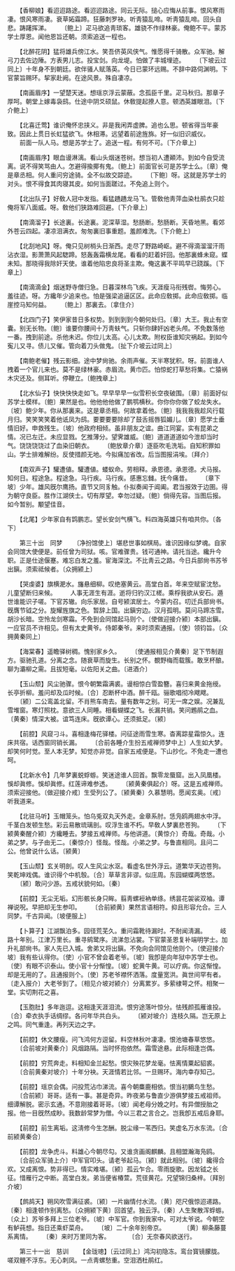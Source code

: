 <!-- { "loadSidebar": true } -->
　　【香柳娘】看迢迢路途。看迢迢路途。同云无际。搥心应悔从前事。恨风寒雨凄。恨风寒雨凄。衰草妬霜蹄。狂藤刺罗袂。听靑猿乱啼。听靑猿乱啼。回头自悲。踌躇挥涕。 
　　〔鲍上〕疋马欲追靑琐客。雄骁不作绿林豪。俺鲍不平。蒙苏学士厚恩。闻他恩旨还朝。须索追送一程也。 

　　【北醉花阴】猛将雄兵傍江水。笑吾侪英风侠气。惟愿得千骑散。众军驰。解弓刀去佐边陲。方表男儿志。投宝剑。向龙堤。怕做了丰城埋迹。 
　　〔下坡云过同上〕十年身不到朝廷。欲伴骚人赋落英。今日已蒙环远赐。不辞中路伺渊明。下官蒙旨赐环。挈家赴阙。在途风景。殊自凄凉。 

　　【南画眉序】一望楚天迷。想瑶京浮云蒙蔽。念孤臣千里。疋马秋归。那章子厚呵。朝堂上嫁毒袅鸱。仕途中阴爻硕鼠。休敎提起撩人意。顿洒英雄眼泪。〔下介鲍上〕 

　　【北喜迁莺】谁识俺怀忠挟义。非是我闲弄虚脾。追也么思。顿省得当年豪致。因此上贯日长虹猛欲飞。休相滞。远望着前途旌旆。好一似旧识威仪。 
　　前面一队人马。想是苏学士了。追送一程。有何不可。〔下介章上〕 

　　【南画眉序】眼血谩淋漓。看山头烟迷苍树。想当初人遭顚沛。到如今自受流离。说不得笑骂由人。怎避得揄揶有鬼。〔鲍上〕前面官长可是苏学士么。〔章〕俺是章丞相。何人重问穷途骑。全不似故交踪迹。 
　　〔下鲍〕呀。这就是苏学士的对头。恨不得食其肉寝其皮。如何当面蹉过。不免追上则个。 

　　【北出队子】好敎人冠中发指。看猛趫趫龙马飞。管敎他靑萍血染杜鹃衣只趁俺将军八面威。呀。敎他们狭路难回避。〔下介章上〕 

　　【南滴溜子】长途裏。长途裏。泥深草湿。愁肠断。愁肠断。天昏地黑。看郊外苍云四起。凄凉泪满衣。匆匆裏旧事重题。羞颜难洗。〔下介鲍上〕 

　　【北刮地风】呀。俺只见树梢头日渐西。走尽了野路崎岖。避不得滴溜溜汗雨沾衣湿。影萧萧风起騘蹄。怒轰轰霜横龙尾。看看的赶着奸回。他那裏蜂未窥。蝶未知。那晓得我除奸天使。谁着他陷忠良将圣主欺。俺这裏不平鸣早已跷蹊。〔下章上〕 

　　【南滴滴金】烟迷野寺僧归急。日暮深林鸟飞疾。天涯瘦马衔残辔。悔劳心。羞往迹。呀。方纔年少追来也。怕是强梁追逼区区。此命应敎掷。此命应敎掷。临崖控马知何益。 
　　〔鲍上〕那裏去。〔拿住介〕 

　　【北四门子】笑伊家昔日多权势。到到到到今朝何处归。〔章〕大王。我止有空囊。别无长物。〔鲍〕谁要你腰间十万靑蚨气。只斩你肆奸凶老头颅。不免数落他一番。拽到前途。杀他未迟。你位儿太高。心儿太欺。附权臣谁知灾祸起。到如今寃儿又寻。债儿又催。管向着刀头做鬼。〔扯下介坡云过同上〕 

　　【南鲍老催】残云影细。途中梦尙驰。余雨声催。天半寒犹积。呀。前面谁人拽着一个官儿来也。莫不是绿林豪。赤眉流。黄巾匹。怕惊蛇打草愁将集。亡猿祸木灾还及。侧耳听。停鞭立。〔鲍拽章上〕 

　　【北水仙子】快快快快走如飞。早早早早一似雪积长空夜破围。〔章〕前面好似苏学士模样。〔鲍〕果然是也。他他他他做了鹏鹗横秋。你你你你做了蛟龙失水。〔坡〕鲍少年。你从那裏来。这是章丞相。何故拿着他。〔鲍〕我我我我趁风行载月归。笑笑笑笑着他诋凤为鸱。要要要要除却了鼓舌摇唇狐媚儿。〔章〕愿学士垂情旧好。申救残生。〔坡〕他政府相倾。虽非朋友之谊。曲江同宴。实有昆弟之情。况已左迁。未应显戮。乞推薄分。望霁雄威。〔鲍〕道道道道如今泄却当时气。饶饶饶饶过了血染旧朝衣。 
　　〔鲍放章介章〕逐臣吹毛洗垢。自知积罪如山。学士排难解纷。反使措颜无地。今拟痛加省改。后当图报涓埃。〔拜介〕 

　　【南双声子】驩遭値。驩遭値。蝼蚁命。劳相释。承恩德。承恩德。犬马报。知何日。程途急。程途急。马行疾。马行疾。感惠忘雠。抚今痛昔。 
　　〔章下坡〕少年。雄风旣尔鹰扬。直节又同豸触。仆拟奏闻于阊阖。君当报效于边圉。得为朝守良臣。胜作江湖侠士。切有厚望。幸勿过疑。〔鲍〕倘得先容。当图后报。如今暂别。颙望佳音。 

　　【北尾】少年家自有鹍鹏志。望长安剑气横飞。料四海英雄只有咱共你。〔各下〕 

　　第三十出　同梦 
　　〔净扮馆使上〕堪悲世事如棋局。谁识因缘似梦魂。自家会同馆大使便是。前任曾为司狱。咳。官难骤贵。钱可通神。请托当途。纔升今职。正是仕途偃蹇。难忘白发之羞。宦海深沈。不比靑云之路。今日兵部尙书苏爷出鎭。须索祗候者。〔众拥颍上〕 

　　【哭虔婆】旗横淝水。旛悬细柳。叹绝塞黄云。高堂白首。年来空赋宦沈愁。儿童望断归来候。 
　　人事无涯生有涯。逝将归钓汉江槎。乘桴我欲从安石。遁世谁能识子嗟。下官苏辙。向乐家居。自号颍滨居士。今蒙内召。叨迁兵部尙书。旣膺节钺之分。旋耀旌旗之色。暂辞上国。出鎭穷边。汉月孤明。莫问马蹄冻雪。胡沙长暗。空怜龙剑寒霜。不免到会同馆起马则个。〔使做迎接介颍〕本部出鎭。一应官员不许相见。但有太史黄爷。侍郞秦爷。来时须索通报。〔使〕领钧旨。〔众拥黄秦同上〕 

　　【海棠春】遥瞻驿树稠。愧别家乡久。 
　　〔使通报相见介黄秦〕足下节制遐方。驱驰孔道。分离之念。随衰草而旋生。长别之怀。覩野梅而载簇。敢烹杯酿。聊为灞柳之需。且拔短毫。以佐阳关之曲。〔进酒介〕 

　　【玉山颓】风尘驰骤。恨今朝繁霜满裘。谩相惊白雪盈簪。喜归来黄金拖绶。长亭折柳。羞问却及瓜时候。〔合〕忍断杯中酒。醉千瓯。骊歌唱彻冷飕飕。 
　　〔颍〕二公鸾盖北留。不肖熊车南去。量有数年之别。可无一席之娱。况兼乱雪堆窗。寒灯照枕。意欲三人同睡。相看蝴蝶之飞。长漏共销。笑问鶗鹃之血。〔黄秦〕情深大被。谊笃连床。旣欲谭心。还须抵足。〔颍〕 

　　【前腔】风窥刁斗。喜相逢梅花驿楼。问征途雨雪生寒。杳离踪星霜惊久。连床共宿。话西窗同销长漏。 
　　〔合前各睡介生扮五戒禅师梦中上〕人生如大梦。却笑何时觉。至人本无梦。知觉亦非觉。自家五戒便是。下山抄化。不免走一遭也呵。 

　　【北新水令】几年梦裏蜕蜉蝣。笑迷途谁人回首。飘零龙蜃窟。出入凤凰楼。悞却眞修。悞却眞修。红莲谛难参透。 
　　〔颍黄秦俱起介〕呀。这是五戒禅师。须索迎接他。〔做迎接介戒〕生受列公了。〔颍黄秦〕久慕慧明。愿闻玄奥。〔戒〕听我道来。 

　　【北驻马听】玉帽笼头。怕乌兎双丸天外走。金章系肘。恁凫鸥两翅水中浮。千茎白发顿生愁。彩云易散琉璃剖。叹浮生谁不朽。早敎人梦裏悲苍狗。 
　　〔下颍黄秦醒介颍〕方纔睡去。梦接五戒禅师。与他讲道。〔黄惊介〕奇哉。奇哉。小弟之梦。与子由无二。〔秦惊介〕怪哉。怪哉。小弟之梦。与鲁直相同。且问二公。他曾说什么话。〔颍黄〕 

　　【玉山颓】玄关明剖。叹人生风尘水沤。看虚名世外浮云。道繁华天边苍狗。笑乾坤戏偶。谁识得个中机彀。〔合〕草草言非谬。似庄周。东园蝴蝶两悠悠。 
　　〔颍〕敢问少游。五戒状貌何如。〔秦〕 

　　【前腔】无尘无垢。幻形骸长身只眸。翦靑螺裋衲单绦。绣昙花袈裟双袖。谭禅说呪。早把却无生参叩。 
　　〔合前颍黄〕果然言语相符。抑且形容允合。三人同梦。千古异闻。〔坡便服上〕 

　　【卜算子】江湖飘泊多。园径荒芜久。重问霜靴待漏时。不耐闻淸漏。 
　　岐路十年别。江津万里长。重寻鹓鹭序。流涕忽沾裳。下官蒙圣恩复补端明学士。加升礼部尙书。家人先已入城。舍弟又将出鎭。不免向会同馆见他则个。〔使迎接介坡〕我有些认得你。〔使〕小官不曾会着老爷。〔坡〕我卽是向年狱中苏学士也。〔使〕有眼不识泰山。使小官十分惭惶。〔坡〕蛇黄牛黄。可以疗病。你这惭惶。却是无用的了。且通报则个。〔使〕苏老爷襟怀洒落。度量宽洪。眞世间罕有者。〔走入报介〕大老爷到了。〔相见介坡对颍介〕分离累岁。多萦棣萼之怀。相聚一堂。实切荆花之喜。 

　　【玉胞肚】多年迤逗。这相逢天涯泪流。恨穷途落叶惊分。怯残颜孤雁谁投。〔合〕牵衣执手话绸缪。各问年华共白头。 
　　〔颍对坡介〕连枝久隔。岂无原上之鸣。同气重逢。再列天边之字。 

　　【前腔】休文腰瘦。问飞鸿何方逗留。料空林秋叶凄凄。恨池塘春草悠悠。 
　　〔合前坡对黄秦介〕风烟路隔。当时怀抱依然。霜雪途悬。此际相逢岂偶。 

　　【前腔】穷荒奔走。料相知金兰起愁。恨灾殃花梦龙毫。怯离情粟起貂裘。 
　　〔合前黄秦对坡介〕十年分袂。天涯情若比邻。一旦赐环。海内幸存知己。 

　　【前腔】瑶京会偶。问投荒沾巾涕流。喜今朝麋鹿相依。恨当初鵩鸟生愁。 
　　〔合前颍〕哥哥。适有一事。甚是奇异。昨夜弟与鲁直少游俱梦接五戒祖师。细谭解脱。密示玄通。不意刚接着哥哥。〔坡〕闻老母分娩之时。有异僧授胎之报。他一目旣然成眇。我数龄常梦为僧。今以三君之言合之。岂我卽五戒后身耶。 

　　【前腔】前生离垢。这淸修今生怎酬。脱尘缘一苇西归。笑虚名万水东流。〔合前颍黄秦合〕 

　　【前腔】龙争虎斗。料雄心今朝尽勾。又谁贪画阁麒麟。且相盟瀚海凫鸥。 
　　〔合前众军骑上介〕中军官叩头。请老爷起马。〔颍〕就此相别。〔坡〕纔得合欢。又成离恨。势非得已。情实难堪。〔颍〕孤云乍合。零雨旋歌。因龙钺之长征。惜雁行之中断。高堂白发。弟当便省椿萱。荒径黄花。兄望锦归桑梓。〔拜别介坡〕 

　　【鹧鸪天】朔风吹雪满征裘。〔颍〕一片幽情付水流。〔黄〕咫尺俄惊迢递路。〔秦〕相逢顿作别离愁。〔众拥颍下黄〕回首望。独云浮。〔秦〕人生聚散浑蜉蝣。〔众上〕苏爷多拜上三位老爷。〔坡〕中军官。你到我家中。可对太爷说。今朝空有鲈莼想。指日还乘虾菜舟。 
　　〔坡〕二十余年别帝京。　　　　〔黄〕柳条藤蔓系离情。 
　　〔秦〕来时万里同为客。　　　　〔合〕无奈春风欲送行。 

　　第三十一出　慈训 
　　【金珑璁】〔云过同上〕鸿沟初隐冻。鸾台寳镜朦胧。嗟双鲤不浮东。无心刺凤。一点靑螺愁重。空泪洒杜鹃红。 
